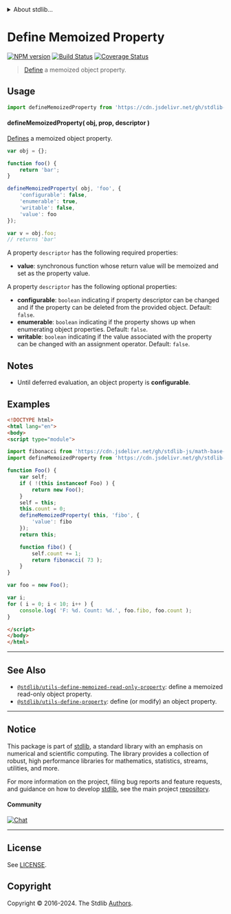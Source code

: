 <!--

@license Apache-2.0

Copyright (c) 2019 The Stdlib Authors.

Licensed under the Apache License, Version 2.0 (the "License");
you may not use this file except in compliance with the License.
You may obtain a copy of the License at

   http://www.apache.org/licenses/LICENSE-2.0

Unless required by applicable law or agreed to in writing, software
distributed under the License is distributed on an "AS IS" BASIS,
WITHOUT WARRANTIES OR CONDITIONS OF ANY KIND, either express or implied.
See the License for the specific language governing permissions and
limitations under the License.

-->


<details>
  <summary>
    About stdlib...
  </summary>
  <p>We believe in a future in which the web is a preferred environment for numerical computation. To help realize this future, we've built stdlib. stdlib is a standard library, with an emphasis on numerical and scientific computation, written in JavaScript (and C) for execution in browsers and in Node.js.</p>
  <p>The library is fully decomposable, being architected in such a way that you can swap out and mix and match APIs and functionality to cater to your exact preferences and use cases.</p>
  <p>When you use stdlib, you can be absolutely certain that you are using the most thorough, rigorous, well-written, studied, documented, tested, measured, and high-quality code out there.</p>
  <p>To join us in bringing numerical computing to the web, get started by checking us out on <a href="https://github.com/stdlib-js/stdlib">GitHub</a>, and please consider <a href="https://opencollective.com/stdlib">financially supporting stdlib</a>. We greatly appreciate your continued support!</p>
</details>

# Define Memoized Property

[![NPM version][npm-image]][npm-url] [![Build Status][test-image]][test-url] [![Coverage Status][coverage-image]][coverage-url] <!-- [![dependencies][dependencies-image]][dependencies-url] -->

> [Define][mdn-define-property] a memoized object property.



<section class="usage">

## Usage

```javascript
import defineMemoizedProperty from 'https://cdn.jsdelivr.net/gh/stdlib-js/utils-define-memoized-property@esm/index.mjs';
```

#### defineMemoizedProperty( obj, prop, descriptor )

[Defines][mdn-define-property] a memoized object property.

```javascript
var obj = {};

function foo() {
    return 'bar';
}

defineMemoizedProperty( obj, 'foo', {
    'configurable': false,
    'enumerable': true,
    'writable': false,
    'value': foo
});

var v = obj.foo;
// returns 'bar'
```

A property `descriptor` has the following required properties:

-   **value**: synchronous function whose return value will be memoized and set as the property value.

A property `descriptor` has the following optional properties:

-   **configurable**: `boolean` indicating if property descriptor can be changed and if the property can be deleted from the provided object. Default: `false`.
-   **enumerable**: `boolean` indicating if the property shows up when enumerating object properties. Default: `false`.
-   **writable**: `boolean` indicating if the value associated with the property can be changed with an assignment operator. Default: `false`.

</section>

<!-- /.usage -->

<section class="notes">

## Notes

-   Until deferred evaluation, an object property is **configurable**.

</section>

<!-- /.notes -->

<section class="examples">

## Examples

<!-- eslint no-undef: "error" -->

```html
<!DOCTYPE html>
<html lang="en">
<body>
<script type="module">

import fibonacci from 'https://cdn.jsdelivr.net/gh/stdlib-js/math-base-special-fibonacci@esm/index.mjs';
import defineMemoizedProperty from 'https://cdn.jsdelivr.net/gh/stdlib-js/utils-define-memoized-property@esm/index.mjs';

function Foo() {
    var self;
    if ( !(this instanceof Foo) ) {
        return new Foo();
    }
    self = this;
    this.count = 0;
    defineMemoizedProperty( this, 'fibo', {
        'value': fibo
    });
    return this;

    function fibo() {
        self.count += 1;
        return fibonacci( 73 );
    }
}

var foo = new Foo();

var i;
for ( i = 0; i < 10; i++ ) {
    console.log( 'F: %d. Count: %d.', foo.fibo, foo.count );
}

</script>
</body>
</html>
```

</section>

<!-- /.examples -->

<!-- Section for related `stdlib` packages. Do not manually edit this section, as it is automatically populated. -->

<section class="related">

* * *

## See Also

-   <span class="package-name">[`@stdlib/utils-define-memoized-read-only-property`][@stdlib/utils/define-memoized-read-only-property]</span><span class="delimiter">: </span><span class="description">define a memoized read-only object property.</span>
-   <span class="package-name">[`@stdlib/utils-define-property`][@stdlib/utils/define-property]</span><span class="delimiter">: </span><span class="description">define (or modify) an object property.</span>

</section>

<!-- /.related -->

<!-- Section for all links. Make sure to keep an empty line after the `section` element and another before the `/section` close. -->


<section class="main-repo" >

* * *

## Notice

This package is part of [stdlib][stdlib], a standard library with an emphasis on numerical and scientific computing. The library provides a collection of robust, high performance libraries for mathematics, statistics, streams, utilities, and more.

For more information on the project, filing bug reports and feature requests, and guidance on how to develop [stdlib][stdlib], see the main project [repository][stdlib].

#### Community

[![Chat][chat-image]][chat-url]

---

## License

See [LICENSE][stdlib-license].


## Copyright

Copyright &copy; 2016-2024. The Stdlib [Authors][stdlib-authors].

</section>

<!-- /.stdlib -->

<!-- Section for all links. Make sure to keep an empty line after the `section` element and another before the `/section` close. -->

<section class="links">

[npm-image]: http://img.shields.io/npm/v/@stdlib/utils-define-memoized-property.svg
[npm-url]: https://npmjs.org/package/@stdlib/utils-define-memoized-property

[test-image]: https://github.com/stdlib-js/utils-define-memoized-property/actions/workflows/test.yml/badge.svg?branch=v0.2.2
[test-url]: https://github.com/stdlib-js/utils-define-memoized-property/actions/workflows/test.yml?query=branch:v0.2.2

[coverage-image]: https://img.shields.io/codecov/c/github/stdlib-js/utils-define-memoized-property/main.svg
[coverage-url]: https://codecov.io/github/stdlib-js/utils-define-memoized-property?branch=main

<!--

[dependencies-image]: https://img.shields.io/david/stdlib-js/utils-define-memoized-property.svg
[dependencies-url]: https://david-dm.org/stdlib-js/utils-define-memoized-property/main

-->

[chat-image]: https://img.shields.io/gitter/room/stdlib-js/stdlib.svg
[chat-url]: https://app.gitter.im/#/room/#stdlib-js_stdlib:gitter.im

[stdlib]: https://github.com/stdlib-js/stdlib

[stdlib-authors]: https://github.com/stdlib-js/stdlib/graphs/contributors

[umd]: https://github.com/umdjs/umd
[es-module]: https://developer.mozilla.org/en-US/docs/Web/JavaScript/Guide/Modules

[deno-url]: https://github.com/stdlib-js/utils-define-memoized-property/tree/deno
[deno-readme]: https://github.com/stdlib-js/utils-define-memoized-property/blob/deno/README.md
[umd-url]: https://github.com/stdlib-js/utils-define-memoized-property/tree/umd
[umd-readme]: https://github.com/stdlib-js/utils-define-memoized-property/blob/umd/README.md
[esm-url]: https://github.com/stdlib-js/utils-define-memoized-property/tree/esm
[esm-readme]: https://github.com/stdlib-js/utils-define-memoized-property/blob/esm/README.md
[branches-url]: https://github.com/stdlib-js/utils-define-memoized-property/blob/main/branches.md

[stdlib-license]: https://raw.githubusercontent.com/stdlib-js/utils-define-memoized-property/main/LICENSE

[mdn-define-property]: https://developer.mozilla.org/en-US/docs/Web/JavaScript/Reference/Global_Objects/Object/defineProperty

<!-- <related-links> -->

[@stdlib/utils/define-memoized-read-only-property]: https://github.com/stdlib-js/utils-define-memoized-read-only-property/tree/esm

[@stdlib/utils/define-property]: https://github.com/stdlib-js/utils-define-property/tree/esm

<!-- </related-links> -->

</section>

<!-- /.links -->
